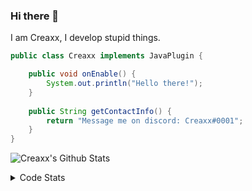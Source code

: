 ### Hi there 👋

I am Creaxx, I develop stupid things. 

```java
public class Creaxx implements JavaPlugin {

    public void onEnable() {
        System.out.println("Hello there!");
    }
    
    public String getContactInfo() {
        return "Message me on discord: Creaxx#0001";
    }
}
```

![Creaxx's Github Stats](https://github-readme-stats.vercel.app/api?username=CreaxxOG&show_icons=true&theme=dark&count_private=true)

<details>
  <summary>Code Stats</summary>

<!--START_SECTION:waka-->
![Code Time](http://img.shields.io/badge/Code%20Time-1%2C431%20hrs%2023%20mins-blue)

![Lines of code](https://img.shields.io/badge/From%20Hello%20World%20I%27ve%20Written-771.5%20thousand%20lines%20of%20code-blue)

**🐱 My GitHub Data** 

> 📦 104.4 kB Used in GitHub's Storage 
 > 
> 🏆 2,706 Contributions in the Year 2023
 > 
> 🚫 Not Opted to Hire
 > 
> 📜 4 Public Repositories 
 > 
> 🔑 3 Private Repositories 
 > 
**I'm a Night 🦉** 

```text
🌞 Morning                456 commits         ██░░░░░░░░░░░░░░░░░░░░░░░   07.11 % 
🌆 Daytime                2666 commits        ██████████░░░░░░░░░░░░░░░   41.55 % 
🌃 Evening                3149 commits        ████████████░░░░░░░░░░░░░   49.07 % 
🌙 Night                  146 commits         █░░░░░░░░░░░░░░░░░░░░░░░░   02.28 % 
```
📅 **I'm Most Productive on Saturday** 

```text
Monday                   801 commits         ███░░░░░░░░░░░░░░░░░░░░░░   12.48 % 
Tuesday                  900 commits         ████░░░░░░░░░░░░░░░░░░░░░   14.03 % 
Wednesday                948 commits         ████░░░░░░░░░░░░░░░░░░░░░   14.77 % 
Thursday                 1005 commits        ████░░░░░░░░░░░░░░░░░░░░░   15.66 % 
Friday                   620 commits         ██░░░░░░░░░░░░░░░░░░░░░░░   09.66 % 
Saturday                 1076 commits        ████░░░░░░░░░░░░░░░░░░░░░   16.77 % 
Sunday                   1067 commits        ████░░░░░░░░░░░░░░░░░░░░░   16.63 % 
```


📊 **This Week I Spent My Time On** 

```text
💬 Programming Languages: 
Java                     5 hrs 23 mins       ██████████████████░░░░░░░   70.16 % 
Kotlin                   1 hr 32 mins        █████░░░░░░░░░░░░░░░░░░░░   20.03 % 
XML                      44 mins             ██░░░░░░░░░░░░░░░░░░░░░░░   09.74 % 
YAML                     0 secs              ░░░░░░░░░░░░░░░░░░░░░░░░░   00.04 % 
GitIgnore file           0 secs              ░░░░░░░░░░░░░░░░░░░░░░░░░   00.03 % 

🔥 Editors: 
IntelliJ                 7 hrs 40 mins       █████████████████████████   100.00 % 
```

**I Mostly Code in Java** 

```text
Java                     60 repos            ███████████████████░░░░░░   75.95 % 
Kotlin                   10 repos            ███░░░░░░░░░░░░░░░░░░░░░░   12.66 % 
TypeScript               4 repos             █░░░░░░░░░░░░░░░░░░░░░░░░   05.06 % 
CSS                      2 repos             █░░░░░░░░░░░░░░░░░░░░░░░░   02.53 % 
EJS                      1 repo              ░░░░░░░░░░░░░░░░░░░░░░░░░   01.27 % 
```




 Last Updated on 09/08/2023 12:38:00 UTC
<!--END_SECTION:waka-->
</details>
